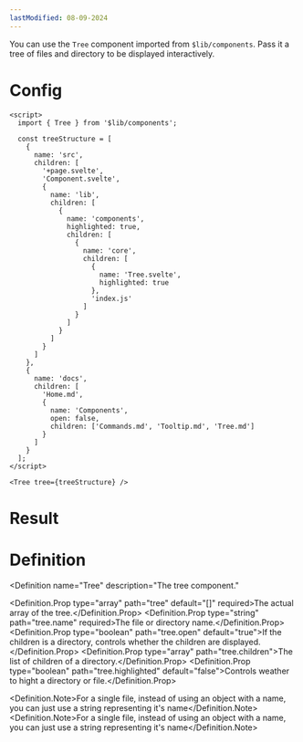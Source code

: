 ```yaml
---
lastModified: 08-09-2024
---
```


<script>
  import { Tree, Definition } from "$lib/components";

  const treeStructure = [
    {
      name: "src",
      children: [
        "+page.svelte", "Component.svelte",
        {
          name: "lib",
          children: [
            {
              name: "components",
              highlighted: true,
              children: [
                {
                  name: "core",
                  children: [
                    {
                      name:"Tree.svelte",
                      highlighted:true
                    },
                    "index.js"
                  ]
                },
              ]
            },
          ]
        },
      ]
    },
    {
      name: "docs",
      children: [
        "Home.md",
        {
          name: "Components",
          open: false,
          children: [
            "Commands.md", "Tooltip.md", "Tree.md"
          ]
        }
      ]
    }
  ]
</script>

You can use the `Tree` component imported from `$lib/components`. Pass it a tree of files and directory to be displayed interactively.

# Config

```svelte
<script>
  import { Tree } from '$lib/components';

  const treeStructure = [
    {
      name: 'src',
      children: [
        '+page.svelte',
        'Component.svelte',
        {
          name: 'lib',
          children: [
            {
              name: 'components',
              highlighted: true,
              children: [
                {
                  name: 'core',
                  children: [
                    {
                      name: 'Tree.svelte',
                      highlighted: true
                    },
                    'index.js'
                  ]
                }
              ]
            }
          ]
        }
      ]
    },
    {
      name: 'docs',
      children: [
        'Home.md',
        {
          name: 'Components',
          open: false,
          children: ['Commands.md', 'Tooltip.md', 'Tree.md']
        }
      ]
    }
  ];
</script>

<Tree tree={treeStructure} />
```

# Result

<Tree tree={treeStructure} />

# Definition

<Definition
  name="Tree"
  description="The tree component."
>
  <Definition.Prop type="array" path="tree" default="[]" required>The actual array of the tree.</Definition.Prop>
  <Definition.Prop type="string" path="tree.name" required>The file or directory name.</Definition.Prop>
  <Definition.Prop type="boolean" path="tree.open" default="true">If the children is a directory, controls whether the children are displayed.</Definition.Prop>
  <Definition.Prop type="array" path="tree.children">The list of children of a directory.</Definition.Prop>
  <Definition.Prop type="boolean" path="tree.highlighted" default="false">Controls weather to hight a directory or file.</Definition.Prop>

  <Definition.Note>For a single file, instead of using an object with a name, you can just use a string representing it's name</Definition.Note>
  <Definition.Note>For a single file, instead of using an object with a name, you can just use a string representing it's name</Definition.Note>
</Definition>
